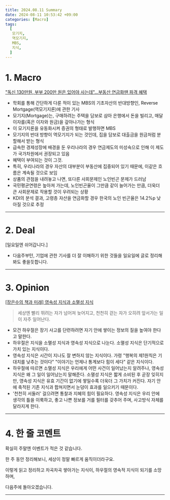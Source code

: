 ```yaml
---
title: 2024.08.11 Summary
date: 2024-08-11 10:53:42 +09:00
categories: [Macro]
tags:
  [
   모기지,
   역모기지,
   MBS,
   지식,
  ]
---
```


# 1. Macro

["독신 130만원, 부부 200만 원은 있어야 사는데"...부동산 연금화땐 파격 혜택](https://www.mk.co.kr/news/economy/11087512)

- 학회를 통해 간단하게 다룬 적이 있는 MBS의 기초자산의 반대방향인, Reverse Mortgage(역모기지론)에 관한 기사
- 모기지(Mortgage)는, 구매하려는 주택을 담보로 삼아 은행에서 돈을 빌리고, 매달 이자를(혹은 이자와 원금)을 갚아나가는 형식
- 이 모기지론을 유동화시켜 증권의 형태로 발행하면 MBS
- 모기지의 반대 방향이 역모기지가 되는 것인데, 집을 담보로 대출금을 원금처럼 분할해서 받는 형식
- 급속한 경제성장에 배경을 둔 우리나라의 경우 연금제도의 미성숙으로 인해 이 제도가 국가차원에서 권장되고 있음
- 혜택이 부여되는 것이 그것.
- 특히, 우리나라의 경우 자산의 대부분이 부동산에 집중되어 있기 때문에, 이같은 흐름은 계속될 것으로 보임
- 상품의 관점을 내려놓고 나면, 또다른 사회문제인 노인빈곤 문제가 드러남
- 국민평균연령은 높아져 가는데, 노인빈곤율이 그만큼 같이 늘어가는 만큼, 더욱더 큰 사회문제로 작용할 것이 우려되는 상황
- KDI의 분석 결과, 고령층 자산을 연금화할 경우 한국의 노인 빈곤율은 14.2%p 낮아질 것으로 추정

---

# 2. Deal

[일요일엔 쉬어갑니다.]
- 다음주부턴, 기업에 관한 기사를 더 잘 이해하기 위한 것들을 일요일에 글로 정리해봐도 좋을듯합니다.

---

# 3. Opinion

[[장은수의 책과 미래] 영속성 지식과 소멸성 지식](https://www.mk.co.kr/news/contributors/11083704)

> 세상엔 빨리 뛰려는 자가 넘어져 늦어지고, 천천히 걷는 자가 오히려 앞서가는 일이 자주 일어난다.

- 모건 하우절은 장기 사고를 단련하려면 자기 안에 쌓이는 정보의 질을 높여야 한다고 말한다.
- 하우절은 지식을 소멸성 지식과 영속성 지식으로 나눈다. 소멸성 지식은 단기적으로 가치 있는 지식이다.
- 영속성 지식은 시간이 지나도 잘 변하지 않는 지식이다. 가령 "행복의 제1원칙은 기대치를 낮추는 것이다" "이야기는 언제나 통계보다 힘이 세다" 같은 지식이다.
- 하우절에 따르면 소멸성 지식은 우리에게 어떤 사건이 일어났는지 알려주나, 영속성 지식은 왜 그 일이 일어났는지 말해준다. 소멸성 지식은 짧게 소비된 후 곧장 잊히지만, 영속성 지식은 유효 기간이 없기에 쌓일수록 더욱더 그 가치가 커진다. 자기 안에 축적된 기존 지식과 합쳐지면서 눈덩이 효과를 일으키기 때문이다.
- '천천히 서둘러' 걸으려면 통찰과 지혜의 힘이 필요하다. 영속성 지식은 우리 안에 생각의 틀을 이룩하고, 좋고 나쁜 정보를 거를 필터를 갖추어 주며, 사고방식 자체를 달라지게 한다.

---

# 4. 한 줄 코멘트

확실히 주말엔 이벤트가 적은 것 같습니다.

한 주 동안 정리해보니, 세상이 정말 빠르게 움직이더라구요.

이렇게 읽고 정리하고 차곡차곡 쌓아가는 지식이, 하우절의 영속적 지식이 되기를 소망하며,

다음주에 돌아오겠습니다.

---